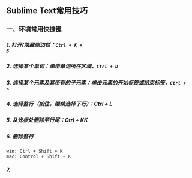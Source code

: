 ## Sublime Text常用技巧

### 一、环境常用快捷键

##### 1. 打开/隐藏侧边栏：<code>Ctrl + K + B</code>

##### 2. 选择某个单词：单击单词所在区域，<code>Ctrl + D</code>

##### 3. 选择某个元素及其所有的子元素：单击元素的开始标签或结束标签，<code>Ctrl + <</code>

##### 4. 选择整行（按住，继续选择下行）：Ctrl + L

##### 5. 从光标处删除至行尾：Ctrl + KK

##### 6. 删除整行

    win: Ctrl + Shift + K
    mac: Control + Shift + K

##### 7. 
